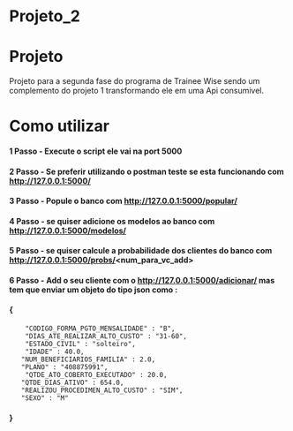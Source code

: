# Projeto_2

# Projeto

Projeto para a segunda fase do programa de Trainee Wise sendo um complemento do projeto 1 transformando ele em uma Api consumivel.

# Como utilizar

#### 1 Passo - Execute o script ele vai na port 5000

#### 2 Passo - Se preferir utilizando o postman teste se esta funcionando com http://127.0.0.1:5000/

#### 3 Passo - Popule o banco com http://127.0.0.1:5000/popular/

#### 4 Passo - se quiser adicione os modelos ao banco com http://127.0.0.1:5000/modelos/

#### 5 Passo - se quiser calcule a probabilidade dos clientes do banco com http://127.0.0.1:5000/probs/<num_para_vc_add>

#### 6 Passo - Add o seu cliente com o http://127.0.0.1:5000/adicionar/ mas tem que enviar um objeto do tipo json como :

#### {
        "CODIGO_FORMA_PGTO_MENSALIDADE" : "B",
        "DIAS_ATE_REALIZAR_ALTO_CUSTO" : "31-60",
        "ESTADO_CIVIL" : "solteiro",
        "IDADE" : 40.0,
       "NUM_BENEFICIARIOS_FAMILIA" : 2.0,
       "PLANO" : "408875991",
        "QTDE_ATO_COBERTO_EXECUTADO" : 20.0,
       "QTDE_DIAS_ATIVO" : 654.0,
       "REALIZOU_PROCEDIMEN_ALTO_CUSTO" : "SIM",
       "SEXO" : "M"
 ####   }
